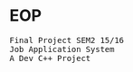 # EOP
<tt>Final Project SEM2 15/16</tt><br>
<tt>Job Application System</tt><br>
<tt>A Dev C++ Project</tt>